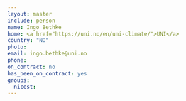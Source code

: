```yaml
---
layout: master
include: person
name: Ingo Bethke
home: <a href="https://uni.no/en/uni-climate/">UNI</a>
country: "NO"
photo:
email: ingo.bethke@uni.no
phone:
on_contract: no
has_been_on_contract: yes
groups:
  nicest:
---
```


